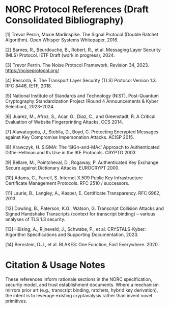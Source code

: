 # NORC Protocol References (Draft Consolidated Bibliography)

[1] Trevor Perrin, Moxie Marlinspike. The Signal Protocol (Double Ratchet Algorithm). Open Whisper Systems Whitepaper, 2016.

[2] Barnes, R., Beurdouche, B., Robert, R., et al. Messaging Layer Security (MLS) Protocol. IETF Draft (work in progress), 2024.

[3] Trevor Perrin. The Noise Protocol Framework. Revision 34, 2023. https://noiseprotocol.org/

[4] Rescorla, E. The Transport Layer Security (TLS) Protocol Version 1.3. RFC 8446, IETF, 2018.

[5] National Institute of Standards and Technology (NIST). Post-Quantum Cryptography Standardization Project (Round 4 Announcements & Kyber Selection), 2023–2024.

[6] Juarez, M., Afroz, S., Acar, G., Diaz, C., and Greenstadt, R. A Critical Evaluation of Website Fingerprinting Attacks. CCS 2014.

[7] Alawatugoda, J., Stebila, D., Boyd, C. Protecting Encrypted Messages against Key Compromise Impersonation Attacks. ACISP 2015.

[8] Krawczyk, H. SIGMA: The ‘SIGn-and-MAc’ Approach to Authenticated Diffie-Hellman and Its Use in the IKE Protocols. CRYPTO 2003.

[9] Bellare, M., Pointcheval, D., Rogaway, P. Authenticated Key Exchange Secure against Dictionary Attacks. EUROCRYPT 2000.

[10] Adams, C., Farrell, S. Internet X.509 Public Key Infrastructure Certificate Management Protocols. RFC 2510 / successors.

[11] Laurie, B., Langley, A., Kasper, E. Certificate Transparency. RFC 6962, 2013.

[12] Dowling, B., Paterson, K.G., Watson, G. Transcript Collision Attacks and Signed Handshake Transcripts (context for transcript binding) – various analyses of TLS 1.3 security.

[13] Hülsing, A., Rijneveld, J., Schwabe, P., et al. CRYSTALS-Kyber: Algorithm Specifications and Supporting Documentation, 2023.

[14] Bernstein, D.J., et al. BLAKE3: One Function, Fast Everywhere. 2020.

# Citation & Usage Notes
These references inform rationale sections in the NORC specification, security model, and trust establishment documents. Where a mechanism mirrors prior art (e.g., transcript binding, ratchets, hybrid key derivation), the intent is to leverage existing cryptanalysis rather than invent novel primitives.
